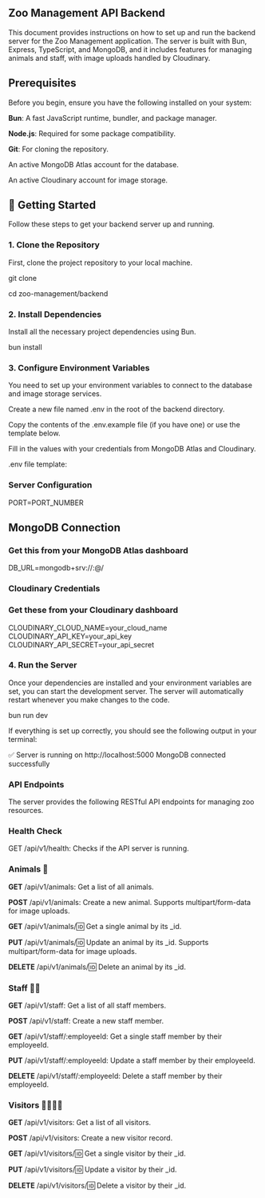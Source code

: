 ## Zoo Management API Backend
This document provides instructions on how to set up and run the backend server for the Zoo Management application. The server is built with Bun, Express, TypeScript, and MongoDB, and it includes features for managing animals and staff, with image uploads handled by Cloudinary.

## Prerequisites
Before you begin, ensure you have the following installed on your system:

**Bun**: A fast JavaScript runtime, bundler, and package manager.

**Node.js**: Required for some package compatibility.

**Git**: For cloning the repository.

An active MongoDB Atlas account for the database.

An active Cloudinary account for image storage.

## 🚀 Getting Started
Follow these steps to get your backend server up and running.

### 1. Clone the Repository
First, clone the project repository to your local machine.

git clone 

cd zoo-management/backend


### 2. Install Dependencies
Install all the necessary project dependencies using Bun.

bun install


### 3. Configure Environment Variables
You need to set up your environment variables to connect to the database and image storage services.

Create a new file named .env in the root of the backend directory.

Copy the contents of the .env.example file (if you have one) or use the template below.

Fill in the values with your credentials from MongoDB Atlas and Cloudinary.

.env file template:

### Server Configuration
PORT=PORT_NUMBER

## MongoDB Connection
### Get this from your MongoDB Atlas dashboard
DB_URL=mongodb+srv://<user>:<password>@<cluster-url>/<database-name>

### Cloudinary Credentials
### Get these from your Cloudinary dashboard
CLOUDINARY_CLOUD_NAME=your_cloud_name
CLOUDINARY_API_KEY=your_api_key
CLOUDINARY_API_SECRET=your_api_secret


### 4. Run the Server
Once your dependencies are installed and your environment variables are set, you can start the development server. The server will automatically restart whenever you make changes to the code.

bun run dev


If everything is set up correctly, you should see the following output in your terminal:

✅ Server is running on http://localhost:5000
MongoDB connected successfully


### API Endpoints
The server provides the following RESTful API endpoints for managing zoo resources.

### Health Check
GET /api/v1/health: Checks if the API server is running.

### Animals 🐅
**GET** /api/v1/animals: Get a list of all animals.

**POST** /api/v1/animals: Create a new animal. Supports multipart/form-data for image uploads.

**GET** /api/v1/animals/:id: Get a single animal by its _id.

**PUT** /api/v1/animals/:id: Update an animal by its _id. Supports multipart/form-data for image uploads.

**DELETE** /api/v1/animals/:id: Delete an animal by its _id.

### Staff 🧑‍⚕️
**GET** /api/v1/staff: Get a list of all staff members.

**POST** /api/v1/staff: Create a new staff member.

**GET** /api/v1/staff/:employeeId: Get a single staff member by their employeeId.

**PUT** /api/v1/staff/:employeeId: Update a staff member by their employeeId.

**DELETE** /api/v1/staff/:employeeId: Delete a staff member by their employeeId.

### Visitors 👨‍👩‍👧‍👦
**GET** /api/v1/visitors: Get a list of all visitors.

**POST** /api/v1/visitors: Create a new visitor record.

**GET** /api/v1/visitors/:id: Get a single visitor by their _id.

**PUT** /api/v1/visitors/:id: Update a visitor by their _id.

**DELETE** /api/v1/visitors/:id: Delete a visitor by their _id.
